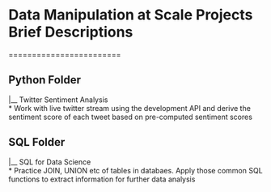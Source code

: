 # Data Manipulation at Scale Projects Brief Descriptions
========================  
## Python Folder  
   |__ Twitter Sentiment Analysis  
         * Work with live twitter stream using the development API and derive the sentiment score of each tweet based on pre-computed sentiment scores 

## SQL Folder  
   |__ SQL for Data Science  
         * Practice JOIN, UNION etc of tables in databaes. Apply those common SQL functions to extract information for further data analysis 



